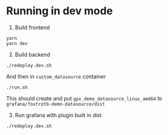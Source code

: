 # Running in dev mode

1. Build frontend

```
yarn
yarn dev
```

2. Build backend

```
./redeploy.dev.sh
```

And then in `custom_datasource` container

```
./run.sh
```

This should create and put `gpx_demo_datasource_linux_amd64` to `grafana/foxtrotb-demo-datasource/dist`

3. Run grafana with plugin built in dist

```
./redeploy.dev.sh

```
